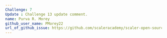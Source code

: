 ```yaml
---
Challenge: 7
Update : Challenge 13 update comment.
name: Purva R. Morey
github_user_name: PMorey22
url_of_github_issue: https://github.com/scaleracademy/scaler-open-source-september-challenge/issues/237  
---
```

